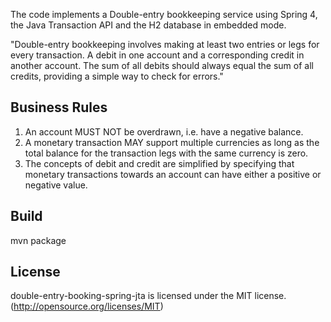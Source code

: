 The code implements a Double-entry bookkeeping service using Spring 4, the Java Transaction API and the H2 database in embedded mode.

"Double-entry bookkeeping involves making at least two entries or legs for every transaction.
A debit in one account and a corresponding credit in another account.
The sum of all debits should always equal the sum of all credits, providing a simple way to check for errors."

Business Rules
---------------
1. An account MUST NOT be overdrawn, i.e. have a negative balance.
2. A monetary transaction MAY support multiple currencies as long as the total balance for the transaction legs with the same currency is zero.
3. The concepts of debit and credit are simplified by specifying that monetary transactions towards an account can have either a positive or negative value.

Build
-------------------
mvn package

License
---------------
double-entry-booking-spring-jta is licensed under the MIT license. (http://opensource.org/licenses/MIT)
